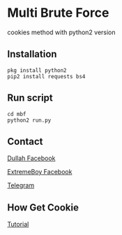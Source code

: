 # Multi Brute Force

cookies method with python2 version

## Installation
```
pkg install python2
pip2 install requests bs4
```

## Run script
```
cd mbf
python2 run.py
```

## Contact
[Dullah Facebook](https://www.facebook.com/dulahz)

[ExtremeBoy Facebook](https://www.facebook.com/ExtremeBoy.GGUser)

[Telegram](https://t.me/unikers)

## How Get Cookie
[Tutorial](https://www.facebook.com/100042800416881/posts/240261960743816/?app=fbl)
